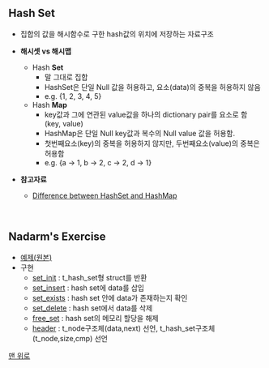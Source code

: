 ## Hash Set
- 집합의 값을 해시함수로 구한 hash값의 위치에 저장하는 자료구조
- __해시셋 vs 해시맵__
    - Hash __Set__
        - 말 그대로 집합
        - HashSet은 단일 Null 값을 허용하고, 요소(data)의 중복을 허용하지 않음
        - e.g. {1, 2, 3, 4, 5}        
    - Hash __Map__
        - key값과 그에 연관된 value값을 하나의 dictionary pair를 요소로 함 (key, value)
        - HashMap은 단일 Null key값과 복수의 Null value 값을 허용함. 
        - 첫번째요소(key)의 중복을 허용하지 않지만, 두번째요소(value)의 중복은 허용함
        - e.g. {a -> 1, b -> 2, c -> 2, d -> 1}

- __참고자료__
    - [Difference between HashSet and HashMap](https://stackoverflow.com/questions/2773824/difference-between-hashset-and-hashmap)
<br>

## Nadarm's Exercise
- [예제(원본)](https://github.com/nadarm/42-algorithm/tree/master/hash/hash_set)
- 구현
    - [set_init](./set_init.c) : t_hash_set형 struct를 반환
    - [set_insert](./set_insert.c) : hash set에 data를 삽입
    - [set_exists](./set_exists.c) : hash set 안에 data가 존재하는지 확인
    - [set_delete](./set_delete.c) : hash set에서 data를 삭제
    - [free_set](./free_set.c) : hash set의 메모리 할당을 해제
    - [header](./set.h) : t_node구조체(data,next) 선언, t_hash_set구조체(t_node,size,cmp) 선언

[맨 위로](#hash-set)
